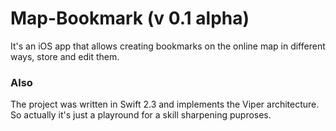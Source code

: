 # Map-Bookmark (v 0.1 alpha)

It's an iOS app that allows creating bookmarks on the online map in different ways, store and edit them.
### Also
The project was written in Swift 2.3 and implements the Viper architecture. So actually it's just a playround for a skill sharpening puproses.